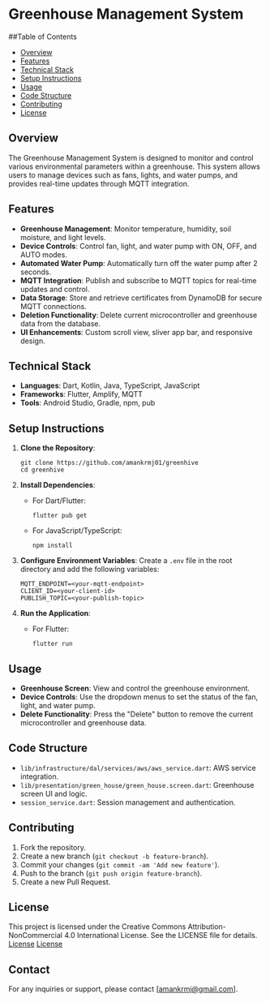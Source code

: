 # Greenhouse Management System

##Table of Contents
- [Overview](#overview)
- [Features](#features)
- [Technical Stack](#technical-stack)
- [Setup Instructions](#setup-instructions)
- [Usage](#usage)
- [Code Structure](#code-structure)
- [Contributing](#contributing)
- [License](#license)

## Overview
The Greenhouse Management System is designed to monitor and control various environmental parameters within a greenhouse. This system allows users to manage devices such as fans, lights, and water pumps, and provides real-time updates through MQTT integration.

## Features
- **Greenhouse Management**: Monitor temperature, humidity, soil moisture, and light levels.
- **Device Controls**: Control fan, light, and water pump with ON, OFF, and AUTO modes.
- **Automated Water Pump**: Automatically turn off the water pump after 2 seconds.
- **MQTT Integration**: Publish and subscribe to MQTT topics for real-time updates and control.
- **Data Storage**: Store and retrieve certificates from DynamoDB for secure MQTT connections.
- **Deletion Functionality**: Delete current microcontroller and greenhouse data from the database.
- **UI Enhancements**: Custom scroll view, sliver app bar, and responsive design.

## Technical Stack
- **Languages**: Dart, Kotlin, Java, TypeScript, JavaScript
- **Frameworks**: Flutter, Amplify, MQTT
- **Tools**: Android Studio, Gradle, npm, pub

## Setup Instructions
1. **Clone the Repository**:

   ```
   git clone https://github.com/amankrmj01/greenhive
   cd greenhive
   ```

2. **Install Dependencies**:
    - For Dart/Flutter:
      ```
      flutter pub get
      ```
    - For JavaScript/TypeScript:
      ```
      npm install
      ```

3. **Configure Environment Variables**:
   Create a `.env` file in the root directory and add the following variables:

   ```
   MQTT_ENDPOINT=<your-mqtt-endpoint>
   CLIENT_ID=<your-client-id>
   PUBLISH_TOPIC=<your-publish-topic>
   ```

4. **Run the Application**:
    - For Flutter:
      ```
      flutter run
      ```

## Usage
- **Greenhouse Screen**: View and control the greenhouse environment.
- **Device Controls**: Use the dropdown menus to set the status of the fan, light, and water pump.
- **Delete Functionality**: Press the "Delete" button to remove the current microcontroller and greenhouse data.

## Code Structure
- `lib/infrastructure/dal/services/aws/aws_service.dart`: AWS service integration.
- `lib/presentation/green_house/green_house.screen.dart`: Greenhouse screen UI and logic.
- `session_service.dart`: Session management and authentication.

## Contributing
1. Fork the repository.
2. Create a new branch (`git checkout -b feature-branch`).
3. Commit your changes (`git commit -am 'Add new feature'`).
4. Push to the branch (`git push origin feature-branch`).
5. Create a new Pull Request.

## License
This project is licensed under the Creative Commons Attribution-NonCommercial 4.0 International License. See the LICENSE file for details.
[License](https://creativecommons.org/licenses/by-nc/4.0/)
[License](LICENSE.md)

## Contact
For any inquiries or support, please contact [amankrmj@gmail.com].
